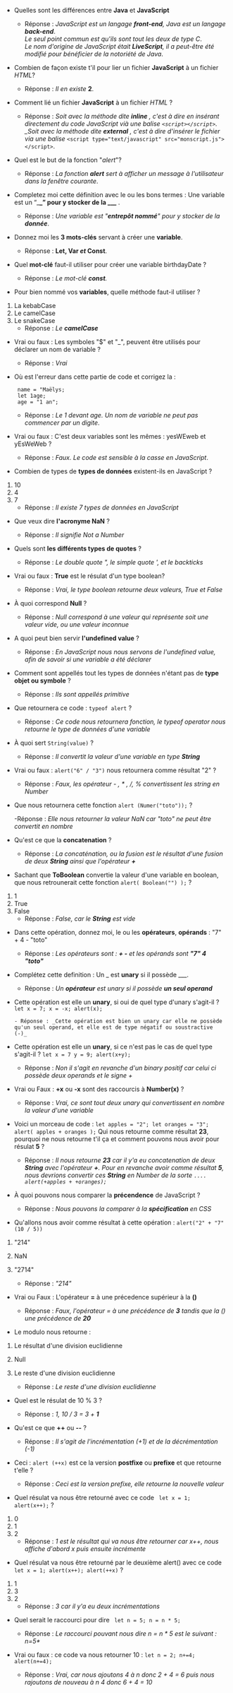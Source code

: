 - Quelles sont les différences entre **Java** et **JavaScript**

  - Réponse : _JavaScript est un langage **front-end**, Java est un langage **back-end**_.  
    _Le seul point commun est qu'ils sont tout les deux de type C_.  
    _Le nom d'origine de JavaScript était **LiveScript**, il a peut-être été modifié pour bénéficier de la notoriété de Java_.

- Combien de façon existe t'il pour lier un fichier **JavaScript** à un fichier _HTML_?

  - Réponse : _Il en existe_ **2**.

- Comment lié un fichier **JavaScript** à un fichier _HTML_ ?

  - Réponse : _Soit avec la méthode dite **inline** , c'est à dire en insérant directement du code JavaScript vià une balise _`<script></script>`_.
    \_Soit avec la méthode dite **external** , c'est à dire d'insérer le fichier via une balise_ `<script type="text/javascript" src="monscript.js"></script>`.

- Quel est le but de la fonction "_alert_"?

  - Réponse : _La fonction **alert** sert à afficher un message à l'utilisateur dans la fenêtre courante_.

- Completez moi cette définition avec le ou les bons termes : Une variable est un “\_**\_” pour y stocker de la \_\_\_** .

  - Réponse : _Une variable est "**entrepôt nommé**" pour y stocker de la **donnée**_.

- Donnez moi les **3 mots-clés** servant à créer une **variable**.

  - Réponse : **Let, Var _et_ Const**.

- Quel **mot-clé** faut-il utiliser pour créer une variable birthdayDate ?

  - Réponse : _Le mot-clé **const**._

- Pour bien nommé vos **variables**, quelle méthode faut-il utiliser ?

1. La kebabCase
2. Le camelCase
3. Le snakeCase
   - Réponse : _Le **camelCase**_

- Vrai ou faux : Les symboles "\$" et "_", peuvent être utilisés pour déclarer un nom de variable ?

  - Réponse : _Vrai_

- Où est l'erreur dans cette partie de code et corrigez la :

  ```let name;
   name = "Maëlys;
   let 1age;
   age = "1 an";
  ```

  - Réponse : _Le 1 devant age. Un nom de variable ne peut pas commencer par un digite_.

- Vrai ou faux : C'est deux variables sont les mêmes : yesWEweb et yEsWeWeb ?

  - Réponse : _Faux. Le code est sensible à la casse en JavaScript_.

- Combien de types de **types de données** existent-ils en JavaScript ?

1. 10
2. 4
3. 7
   - Réponse : _Il existe 7 types de données en JavaScript_

- Que veux dire **l'acronyme NaN** ?

  - Réponse : _Il signifie Not a Number_

- Quels sont **les différents types de quotes** ?

  - Réponse : _Le double quote ", le simple quote ', et le backticks_

- Vrai ou faux : **True** est le résulat d'un type boolean?

  - Réponse : _Vrai, le type boolean retourne deux valeurs, True et False_

- À quoi correspond **Null** ?

  - Réponse : _Null correspond à une valeur qui représente soit une valeur vide, ou une valeur inconnue_

- A quoi peut bien servir **l'undefined value** ?

  - Réponse : _En JavaScript nous nous servons de l'undefined value, afin de savoir si une variable a été déclarer_

* Comment sont appellés tout les types de données n'étant pas de **type objet ou symbole** ?

  - Réponse : _Ils sont appellés primitive_

* Que retournera ce code : `typeof alert` ?

  - Réponse : _Ce code nous retournera fonction, le typeof operator nous retourne le type de données d'une variable_

- À quoi sert `String(value)` ?

  - Réponse : _Il convertit la valeur d'une variable en type **String**_

- Vrai ou faux : `alert("6" / "3")` nous retournera comme résultat "2" ?

  - Réponse : _Faux, les opérateur - , * , /, % convertissent les string en Number_

- Que nous retournera cette fonction `alert (Numer("toto"));` ?

  -Réponse : _Elle nous retourner la valeur NaN car "toto" ne peut être convertit en nombre_

- Qu'est ce que la **concatenation** ?

  - Réponse : _La concaténation, ou la fusion est le résultat d'une fusion de deux **String** ainsi que l'opérateur **+**_

- Sachant que **ToBoolean** convertie la valeur d'une variable en boolean, que nous retrounerait cette fonction `alert( Boolean("") );` ?

1. 1
2. True
3. False
   - Réponse : _False, car le **String** est vide_

- Dans cette opération, donnez moi, le ou les **opérateurs**, **opérands** : "7" + 4 - "toto"

  - Réponse : _Les opérateurs sont : **+ -** et les opérands sont **"7" 4 "toto"**_

- Complétez cette definition : Un _ est **unary** si il possède ___.

  - Réponse : _Un **opérateur** est unary si il possède **un seul operand**_

- Cette opération est elle un **unary**, si oui de quel type d'unary s'agit-il ? `let x = 7; x = -x; alert(x);`

      - Réponse : _Cette opération est bien un unary car elle ne possède qu'un seul operand, et elle est de type négatif ou soustractive (-)_

- Cette opération est elle un **unary**, si ce n'est pas le cas de quel type s'agit-il ? `let x = 7 y = 9; alert(x+y);`

  - Réponse : _Non il s'agit en revanche d'un binary positif car celui ci possède deux operands et le signe +_

- Vrai ou Faux : **+x** ou **-x** sont des raccourcis à **Number(x)** ?

  - Réponse : _Vrai, ce sont tout deux unary qui convertissent en nombre la valeur d'une variable_

- Voici un morceau de code : `let apples = "2"; let oranges = "3"; alert( apples + oranges );` Qui nous retourne comme résultat **23**, pourquoi ne nous retourne t'il ça et comment pouvons nous avoir pour résulat **5** ?

  - Réponse : _Il nous retourne **23** car il y'a eu concatenation de deux **String** avec l'opérateur **+**. Pour en revanche avoir comme résultat **5**, nous devrions convertir ces **String** en Number de la sorte `.... alert(+apples + +oranges);`_

- À quoi pouvons nous comparer la **précendence** de JavaScript ?

  - Réponse : _Nous pouvons la comparer à la **spécification** en CSS_

- Qu'allons nous avoir comme résultat à cette opération : `alert("2" + "7"(10 / 5))`

1. "214"
2. NaN
3. "2714"

   - Réponse : _"214"_

- Vrai ou Faux : L'opérateur **=** à une précedence supérieur à la **()**

  - Réponse : _Faux, l'opérateur = à une précédence de **3** tandis que la () une précédence de **20**_

- Le modulo nous retourne :

1. Le résultat d'une division euclidienne
2. Null
3. Le reste d'une division euclidienne

   - Réponse : _Le reste d'une division euclidienne_

- Quel est le résulat de 10 % 3 ?

  - Réponse : _1, 10 / 3 = 3 + **1**_

- Qu'est ce que **++** ou **--** ?

    - Réponse : _Il s'agit de l'incrémentation (+1) et de la décrémentation (-1)_

- Ceci : `alert (++x)` est ce la version **postfixe** ou **prefixe**  et que retourne t'elle ?

    - Réponse : _Ceci est la version prefixe, elle retourne la nouvelle valeur_

- Quel résulat va nous être retourné avec ce code ` let x = 1; alert(x++);` ?

1. 0
2. 1
3. 2
    - Réponse : _1 est le résultat qui va nous être retourner car x++, nous affiche d'abord x puis ensuite incrémente_

- Quel résulat va nous être retourné par le deuxième alert() avec ce code ` let x = 1; alert(x++); alert(++x)` ?

1. 1
2. 3
3. 2
    - Réponse : _3 car il y'a eu deux incrémentations_

- Quel serait le raccourci pour dire ` let n = 5; n = n * 5;`

    - Réponse : _Le raccourci pouvant nous dire n = n * 5 est le suivant : **n*=5**_

- Vrai ou faux : ce code va nous retourner 10 : `let n = 2; n+=4; alert(n+=4);`

    - Réponse : _Vrai, car nous ajoutons 4 à n donc 2 + 4 = 6 puis nous rajoutons de nouveau à n 4 donc 6 + 4 = 10_
